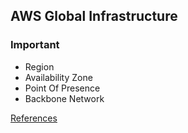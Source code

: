 ## AWS Global Infrastructure

### Important
* Region
* Availability Zone
* Point Of Presence
* Backbone Network

[References](https://infrastructure.aws/)